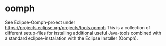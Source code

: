 # oomph
See Eclipse-Oomph-project under https://projects.eclipse.org/projects/tools.oomph
This is a collection of different setup-files for installing additional useful Java-tools combined with a standard eclipse-installation with the Eclipse Installer (Oomph).
